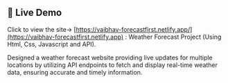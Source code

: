 ## 🚀 Live Demo
Click to view the site->  [https://vaibhav-forecastfirst.netlify.app/](https://vaibhav-forecastfirst.netlify.app) : Weather Forecast Project (Using Html, Css, Javascript and API).


Designed a weather forecast website providing live updates for multiple locations by utilizing API endpoints to fetch and display real-time weather data, ensuring accurate and timely information.
